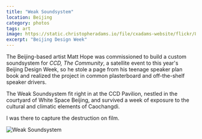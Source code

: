 ```yaml
---
title: "Weak Soundsystem"
location: Beijing
category: photos
tags: art
image: https://static.christopheradams.io/file/cxadams-website/flickr/8126876501_dd46191c8a_k.jpg
excerpt: "Beijing Design Week"
---
```


The Beijing-based artist Matt Hope was commissioned to build a custom
soundsystem for *CCD, The Community*, a satellite event to this year's Beijing
Design Week, so he stole a page from his teenage speaker plan book and realized
the project in common plasterboard and off-the-shelf speaker drivers.

The Weak Soundsystem fit right in at the CCD Pavilion, nestled in the courtyard
of White Space Beijing, and survived a week of exposure to the cultural and
climatic elements of Caochangdi.

I was there to capture the destruction on film.

![Weak Soundsystem](https://static.christopheradams.io/file/cxadams-website/flickr/8111359498_b7d4360145_k.jpg)
